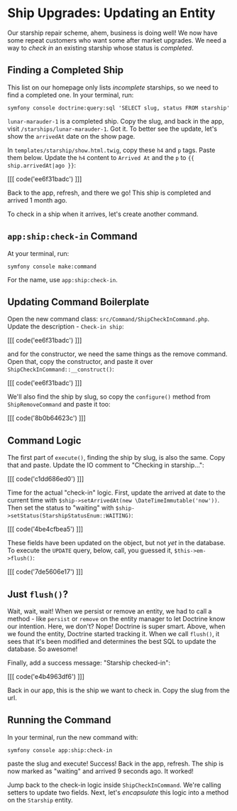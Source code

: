 # Ship Upgrades: Updating an Entity

Our starship repair scheme, ahem, business is doing well! We now have some repeat customers who want some after
market upgrades. We need a way to _check in_ an existing starship whose status
is _completed_.

## Finding a Completed Ship

This list on our homepage only lists _incomplete_ starships, so we need to find a
completed one. In your terminal, run:

```terminal
symfony console doctrine:query:sql 'SELECT slug, status FROM starship'
```

`lunar-marauder-1` is a completed ship. Copy the slug, and back in the app,
visit `/starships/lunar-marauder-1`. Got it. To better see the update, let's
show the `arrivedAt` date on the show page.

In `templates/starship/show.html.twig`, copy these `h4` and `p` tags. Paste them below.
Update the `h4` content to `Arrived At` and the `p` to `{{ ship.arrivedAt|ago }}`:

[[[ code('ee6f31badc') ]]]

Back to the app, refresh, and there we go! This ship is completed and
arrived 1 month ago.

To check in a ship when it arrives, let's create another command.

## `app:ship:check-in` Command

At your terminal, run:

```terminal
symfony console make:command
```

For the name, use `app:ship:check-in`.

## Updating Command Boilerplate

Open the new command class: `src/Command/ShipCheckInCommand.php`. Update the description - `Check-in ship`:

[[[ code('ee6f31badc') ]]]

and for the constructor, we need the same things as the remove command. Open that,
copy the constructor, and paste it over `ShipCheckInCommand::__construct()`:

[[[ code('ee6f31badc') ]]]

We'll also find the ship by slug, so copy the `configure()` method from `ShipRemoveCommand` and
paste it too:

[[[ code('8b0b64623c') ]]]

## Command Logic

The first part of `execute()`, finding the ship by slug, is also the same.
Copy that and paste. Update the IO comment to "Checking in starship...":

[[[ code('c1dd686ed0') ]]]

Time for the actual "check-in" logic. First, update the arrived at date to the current
time with `$ship->setArrivedAt(new \DateTimeImmutable('now'))`. Then set the status to
"waiting" with `$ship->setStatus(StarshipStatusEnum::WAITING)`:

[[[ code('4be4cfbea5') ]]]

These fields have been
updated on the object, but not *yet* in the database. To execute the `UPDATE` query, below,
call, you guessed it, `$this->em->flush()`:

[[[ code('7de5606e17') ]]]

## Just `flush()`?

Wait, wait, wait! When we persist or remove an entity, we had to call a method - like `persist` or `remove` on
the entity manager to let Doctrine know our intention. Here, we don't? Nope! Doctrine
is super smart. Above, when we found the entity, Doctrine started tracking it. When
we call `flush()`, it sees that it's been modified and determines the best SQL to
update the database. So awesome!

Finally, add a success message: "Starship checked-in":

[[[ code('e4b4963df6') ]]]

Back in our app, this is the ship we want to check in. Copy the slug from the url.

## Running the Command

In your terminal, run the new command with:

```terminal
symfony console app:ship:check-in
```

paste the slug and execute! Success! Back in the app, refresh. The ship is
now marked as "waiting" and arrived 9 seconds ago. It worked!

Jump back to the check-in logic inside `ShipCheckInCommand`. We're calling setters
to update two fields. Next, let's _encapsulate_ this logic into a method on the
`Starship` entity.
